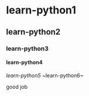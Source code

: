 # learn-python1
## learn-python2
### learn-python3
#### learn-python4

*learn-python5*
~learn-python6~


good job

